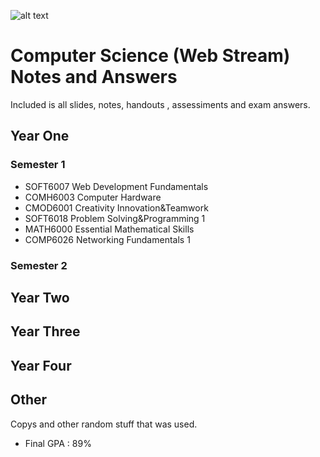 ![alt text](http://computing.cit.ie/contentFiles/homepageImages/microsite-springboard.jpg "Logo Title Text 1")

# Computer Science (Web Stream) Notes and Answers

Included is all slides, notes, handouts , assessiments and exam answers.


## Year One
### Semester 1
- SOFT6007	Web Development Fundamentals
- COMH6003	Computer Hardware
- CMOD6001	Creativity Innovation&Teamwork
- SOFT6018	Problem Solving&Programming 1
- MATH6000	Essential Mathematical Skills
- COMP6026	Networking Fundamentals 1

### Semester 2


## Year Two

## Year Three

## Year Four

## Other

Copys and other random stuff that was used.

- Final GPA : 89%
